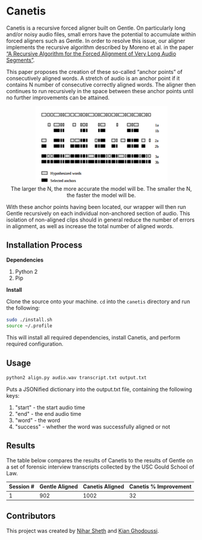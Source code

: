 # Canetis

Canetis is a recursive forced aligner built on Gentle. On particularly long and/or noisy audio files, 
small errors have the potential to accumulate within forced aligners such as Gentle. In order to
resolve this issue, our aligner implements the recursive algorithm described by Moreno et al. in the paper [“A Recursive Algorithm for the Forced Alignment of Very Long Audio Segments”](http://citeseerx.ist.psu.edu/viewdoc/download?doi=10.1.1.649.6346&rep=rep1&type=pdf).

This paper proposes the creation of these so-called “anchor points” of consecutively aligned words. A stretch of audio is an anchor point if it contains N number of 
consecutive correctly aligned words. The aligner then continues to run recursively in the space between these anchor points until no further improvements can be attained.

<p align="center">
  <img src="pictures/AnchorPoints.png" width="350"/>
  <br>
  The larger the N, the more accurate the model will be. The smaller the N, the faster the model will be.
</p>

With these anchor points having been located, our wrapper will then run Gentle recursively on each individual non-anchored 
section of audio. This isolation of non-aligned clips should in general reduce the number of errors in alignment, as well as increase
the total number of aligned words. 

## Installation Process

**Dependencies**

1. Python 2
2. Pip

**Install**

Clone the source onto your machine. `cd` into the `canetis` directory and run the following:
```bash
sudo ./install.sh
source ~/.profile
```

This will install all required dependencies, install Canetis, and perform required configuration.

## Usage

```bash
python2 align.py audio.wav transcript.txt output.txt
```

Puts a JSONified dictionary into the output.txt file, containing the following keys:
1. "start" - the start audio time
2. "end" - the end audio time
3. "word" - the word
4. "success" - whether the word was successfully aligned or not

## Results

The table below compares the results of Canetis to the results of Gentle on a set of
forensic interview transcripts collected by the USC Gould School of Law.

Session # | Gentle Aligned | Canetis Aligned | Canetis % Improvement
--------- | -------------- | --------------- | ---------------------
1 | 902 | 1002 | 32

## Contributors

This project was created by [Nihar Sheth](http://github.com/nsheth12) and [Kian Ghodoussi](http://github.com/ghodouss).
